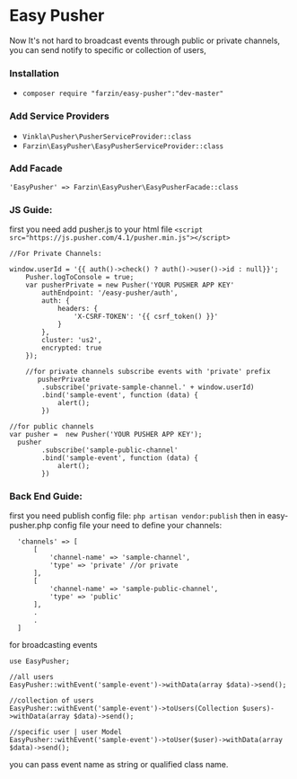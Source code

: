 # Easy Pusher
Now It's not hard to broadcast events through public or private channels,
you can send notify to specific or collection of users,

### Installation

  - `composer require "farzin/easy-pusher":"dev-master"`


### Add Service Providers
  - `Vinkla\Pusher\PusherServiceProvider::class`
  - `Farzin\EasyPusher\EasyPusherServiceProvider::class`
### Add Facade 
    'EasyPusher' => Farzin\EasyPusher\EasyPusherFacade::class


### JS Guide:
first you need add pusher.js to your html file 
`<script src="https://js.pusher.com/4.1/pusher.min.js"></script>`
```
//For Private Channels: 

window.userId = '{{ auth()->check() ? auth()->user()->id : null}}';
    Pusher.logToConsole = true;
    var pusherPrivate = new Pusher('YOUR PUSHER APP KEY'
        authEndpoint: '/easy-pusher/auth',
        auth: {
            headers: {
                'X-CSRF-TOKEN': '{{ csrf_token() }}'
            }
        },
        cluster: 'us2',
        encrypted: true
    });
    
    //for private channels subscribe events with 'private' prefix
       pusherPrivate
        .subscribe('private-sample-channel.' + window.userId)
        .bind('sample-event', function (data) {
            alert();
        })
        
//for public channels
var pusher =  new Pusher('YOUR PUSHER APP KEY');
  pusher
        .subscribe('sample-public-channel'
        .bind('sample-event', function (data) {
            alert();
        })
```



### Back End Guide:
first you need publish config file:
`php artisan vendor:publish`
then in easy-pusher.php config file your need to define your channels:
```
  'channels' => [
      [
          'channel-name' => 'sample-channel',
          'type' => 'private' //or private
      ],
      [
          'channel-name' => 'sample-public-channel',
          'type' => 'public'
      ],
      .
      .
  ]
```

 for broadcasting events

```
use EasyPusher;

//all users
EasyPusher::withEvent('sample-event')->withData(array $data)->send();

//collection of users
EasyPusher::withEvent('sample-event')->toUsers(Collection $users)->withData(array $data)->send();

//specific user | user Model
EasyPusher::withEvent('sample-event')->toUser($user)->withData(array $data)->send();
```
you can pass event name as string or qualified class name.



